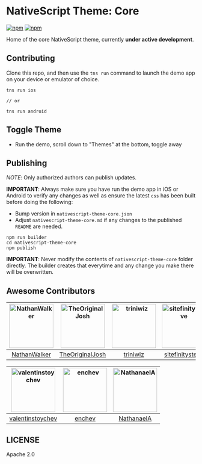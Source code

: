 # NativeScript Theme: Core
[![npm](https://img.shields.io/npm/v/nativescript-theme-core.svg)](https://www.npmjs.com/package/nativescript-theme-core)
[![npm](https://img.shields.io/npm/dt/nativescript-theme-core.svg?label=npm%20downloads)](https://www.npmjs.com/package/nativescript-theme-core)

Home of the core NativeScript theme, currently **under active development**.

## Contributing

Clone this repo, and then use the `tns run` command to launch the demo app on your device or emulator of choice.

```
tns run ios

// or

tns run android
```

## Toggle Theme
* Run the demo, scroll down to "Themes" at the bottom, toggle away

## Publishing

*NOTE*: Only authorized authors can publish updates.

**IMPORTANT**: Always make sure you have run the demo app in iOS or Android to verify any changes as well as ensure the latest `css` has been built before doing the following:

* Bump version in `nativescript-theme-core.json`
* Adjust `nativescript-theme-core.md` if any changes to the published `README` are needed.

```
npm run builder
cd nativescript-theme-core
npm publish
```

**IMPORTANT**: Never modify the contents of `nativescript-theme-core` folder directly. The builder creates that everytime and any change you make there will be overwritten.

## Awesome Contributors

[<img alt="NathanWalker" src="https://avatars.githubusercontent.com/u/457187?v=3&s=117" width="117">](https://github.com/NathanWalker) |[<img alt="TheOriginalJosh" src="https://avatars.githubusercontent.com/u/1486275?v=3&s=117" width="117">](https://github.com/TheOriginalJosh) |[<img alt="triniwiz" src="https://avatars.githubusercontent.com/u/6695919?v=3&s=117" width="117">](https://github.com/triniwiz) |[<img alt="sitefinitysteve" src="https://avatars.githubusercontent.com/u/1542376?v=3&s=117" width="117">](https://github.com/sitefinitysteve) |[<img alt="tjvantoll" src="https://avatars.githubusercontent.com/u/544280?v=3&s=117" width="117">](https://github.com/tjvantoll) |[<img alt="firescript" src="https://avatars.githubusercontent.com/u/1789978?v=3&s=117" width="117">](https://github.com/firescript) |
:---: |:---: |:---: |:---: |:---: |:---: |
[NathanWalker](https://github.com/NathanWalker) |[TheOriginalJosh](https://github.com/TheOriginalJosh) |[triniwiz](https://github.com/triniwiz) |[sitefinitysteve](https://github.com/sitefinitysteve) |[tjvantoll](https://github.com/tjvantoll) |[firescript](https://github.com/firescript) |

[<img alt="valentinstoychev" src="https://avatars.githubusercontent.com/u/4980822?v=3&s=117" width="117">](https://github.com/valentinstoychev) |[<img alt="enchev" src="https://avatars.githubusercontent.com/u/5804953?v=3&s=117" width="117">](https://github.com/enchev) |[<img alt="NathanaelA" src="https://avatars0.githubusercontent.com/u/850871?v=3&s=117" width="117">](https://github.com/NathanaelA) |
:---: |:---: |:---: |
[valentinstoychev](https://github.com/valentinstoychev) |[enchev](https://github.com/enchev) |[NathanaelA](https://github.com/NathanaelA) |

## LICENSE

Apache 2.0
